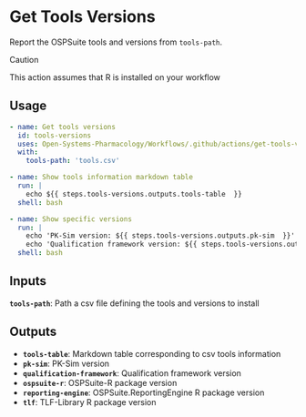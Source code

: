 # Get Tools Versions

Report the OSPSuite tools and versions from `tools-path`.

> [!CAUTION]
> This action assumes that R is installed on your workflow

## Usage

```yml
- name: Get tools versions
  id: tools-versions
  uses: Open-Systems-Pharmacology/Workflows/.github/actions/get-tools-versions@main
  with:
    tools-path: 'tools.csv'

- name: Show tools information markdown table
  run: |
    echo ${{ steps.tools-versions.outputs.tools-table  }}
  shell: bash

- name: Show specific versions
  run: |
    echo 'PK-Sim version: ${{ steps.tools-versions.outputs.pk-sim  }}'
    echo 'Qualification framework version: ${{ steps.tools-versions.outputs.qualification-framework  }}'
  shell: bash
```

## Inputs

__`tools-path`__: Path a csv file defining the tools and versions to install

## Outputs

- __`tools-table`__: Markdown table corresponding to csv tools information
- __`pk-sim`__: PK-Sim version
- __`qualification-framework`__: Qualification framework version
- __`ospsuite-r`__: OSPSuite-R package version
- __`reporting-engine`__: OSPSuite.ReportingEngine R package version
- __`tlf`__: TLF-Library R package version
